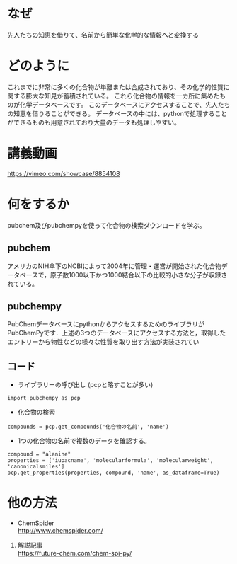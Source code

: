 # なぜ
先人たちの知恵を借りて、名前から簡単な化学的な情報へと変換する

# どのように
これまでに非常に多くの化合物が単離または合成されており、その化学的性質に関する膨大な知見が蓄積されている。
これら化合物の情報を一カ所に集めたものが化学データベースです。
このデータベースにアクセスすることで、先人たちの知恵を借りることができる。
データベースの中には、pythonで処理することができるものも用意されており大量のデータも処理しやすい。

# 講義動画
https://vimeo.com/showcase/8854108

# 何をするか
pubchem及びpubchempyを使って化合物の検索ダウンロードを学ぶ。

## pubchem
アメリカのNIH傘下のNCBIによって2004年に管理・運営が開始された化合物データベースで，原子数1000以下かつ1000結合以下の比較的小さな分子が収録されている。

## pubchempy
PubChemデータベースにpythonからアクセスするためのライブラリがPubChemPyです．上述の3つのデータベースにアクセスする方法と，取得したエントリーから物性などの様々な性質を取り出す方法が実装されてい

## コード

- ライブラリーの呼び出し (pcpと略すことが多い)

`import pubchempy as pcp`

- 化合物の検索

`compounds = pcp.get_compounds('化合物の名前', 'name')`

- 1つの化合物の名前で複数のデータを確認する。
```
compound = "alanine"
properties = ['iupacname', 'molecularformula', 'molecularweight', 'canonicalsmiles']
pcp.get_properties(properties, compound, 'name', as_dataframe=True)
```

# 他の方法
- ChemSpider <br>
http://www.chemspider.com/
1. 解説記事 <br>
https://future-chem.com/chem-spi-py/